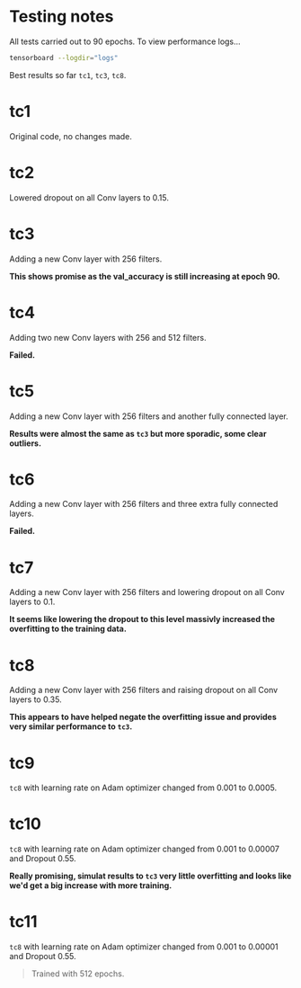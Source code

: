 # Testing notes
All tests carried out to 90 epochs. To view performance logs...
```sh
tensorboard --logdir="logs"
```
Best results so far `tc1`, `tc3`, `tc8`.

# tc1
Original code, no changes made.

# tc2
Lowered dropout on all Conv layers to 0.15.

# tc3 
Adding a new Conv layer with 256 filters.

**This shows promise as the val_accuracy is still increasing at epoch 90.**

# tc4
Adding two new Conv layers with 256 and 512 filters.

**Failed.**

# tc5
Adding a new Conv layer with 256 filters and another fully connected layer.

**Results were almost the same as `tc3` but more sporadic, some clear outliers.**

# tc6
Adding a new Conv layer with 256 filters and three extra fully connected layers.

**Failed.**

# tc7
Adding a new Conv layer with 256 filters and lowering dropout on all Conv layers to 0.1.

**It seems like lowering the dropout to this level massivly increased the overfitting to the training data.**

# tc8
Adding a new Conv layer with 256 filters and raising dropout on all Conv layers to 0.35.

**This appears to have helped negate the overfitting issue and provides very similar performance to `tc3`.**

# tc9
`tc8` with learning rate on Adam optimizer changed from 0.001 to 0.0005.

# tc10
`tc8` with learning rate on Adam optimizer changed from 0.001 to 0.00007 and Dropout 0.55.

**Really promising, simulat results to `tc3` very little overfitting and looks like we'd get a big increase with more training.**

# tc11
`tc8` with learning rate on Adam optimizer changed from 0.001 to 0.00001 and Dropout 0.55.

> Trained with 512 epochs.

